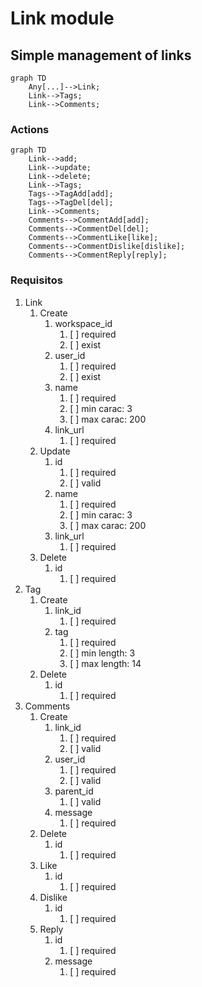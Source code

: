 # Link module
## Simple management of links

```mermaid
graph TD
    Any[...]-->Link;
    Link-->Tags;
    Link-->Comments;
```

### Actions
```mermaid
graph TD
    Link-->add;
    Link-->update;
    Link-->delete;
    Link-->Tags;
    Tags-->TagAdd[add];
    Tags-->TagDel[del];
    Link-->Comments;
    Comments-->CommentAdd[add];
    Comments-->CommentDel[del];
    Comments-->CommentLike[like];
    Comments-->CommentDislike[dislike];
    Comments-->CommentReply[reply];
```
### Requisitos
1. Link
   1. Create
      1. workspace_id
         1. [ ] required
         2. [ ] exist
      2. user_id
         1. [ ] required
         2. [ ] exist
      3. name
         1. [ ] required
         2. [ ] min carac: 3
         3. [ ] max carac: 200
      4. link_url
         1. [ ] required
   2. Update
      1. id
         1. [ ] required
         2. [ ] valid
      2. name
         1. [ ] required
         2. [ ] min carac: 3
         3. [ ] max carac: 200
      3. link_url
         1. [ ] required
   3. Delete
      1. id
         1. [ ] required
2. Tag
   1. Create
      1. link_id
         1. [ ] required 
      2. tag
         1. [ ] required
         2. [ ] min length: 3
         3. [ ] max length: 14
   2. Delete
      1. id
         1. [ ] required
3. Comments
   1. Create
      1. link_id
         1. [ ] required
         2. [ ] valid
      2. user_id
         1. [ ] required
         2. [ ] valid
      3. parent_id
         1. [ ] valid
      4. message
         1. [ ] required
   2. Delete
      1. id
         1. [ ] required
   3. Like
      1. id
         1. [ ] required
   4. Dislike
      1. id
         1. [ ] required
   5. Reply
      1. id
         1. [ ] required
      2. message
         1. [ ] required 


